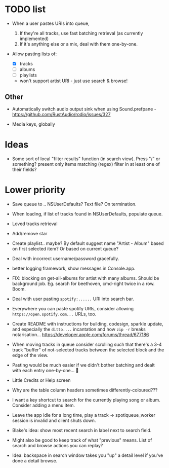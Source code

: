 # TODO list

* When a user pastes URIs into queue,
  1. If they're all tracks, use fast batching retrieval (as currently
     implemented)
  2. If it's anything else or a mix, deal with them one-by-one.

* Allow pasting lists of:
  - [x] tracks
  - [ ] albums
  - [ ] playlists
  - won't support artist URI - just use search & browse!

## Other

* Automatically switch audio output sink when using Sound.prefpane - https://github.com/RustAudio/rodio/issues/327

* Media keys, globally

# Ideas

* Some sort of local "filter results" function (in search view).  Press "/" or something?
  present only items matching (regex) filter in at least one of their fields?


# Lower priority

* Save queue to .. NSUserDefaults? Text file?  On termination.

* When loading, if list of tracks found in NSUserDefaults, populate queue.

* Loved tracks retrieval
* Add/remove star

* Create playlist.. maybe? By default suggest name "Artist - Album"
  based on first selected item?  Or based on current queue?

* Deal with incorrect username/password gracefully.

* better logging framework, show messages in Console.app.

* FIX: blocking on get-all-albums for artist with many albums. Should
  be background job. Eg. search for beethoven, cmd-right twice in a
  row. Boom.

* Deal with user pasting `spotify:......` URI into search bar.

* Everywhere you can paste spotify URIs, consider allowing
  `https://open.spotify.com...` URLs, too.

* Create README with instructions for building, codesign, sparkle
  update, and especially the `ditto....` incantation and how `zip -r`
  breaks notarisation... https://developer.apple.com/forums/thread/677186

* When moving tracks in queue consider scrolling such that there's a
  3-4 track "buffer" of not-selected tracks between the selected block
  and the edge of the view.


* Pasting would be much easier if we didn't bother batching and dealt
  with each entry one-by-one... 🤔

* Little Credits or Help screen

* Why are the table column headers sometimes differently-coloured???

* I want a key shortcut to search for the currently playing song or
  album. Consider adding a menu item.

* Leave the app idle for a long time, play a track ->
  spotiqueue_worker session is invalid and client shuts down.

* Blake's idea: show most recent search in label next to search
  field.

* Might also be good to keep track of what "previous" means.  List of
  search and browse actions you can replay?

* Idea: backspace in search window takes you "up" a detail level if
  you've done a detail browse.
